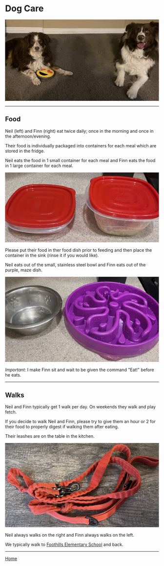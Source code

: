 # Dog Care

<img src="img/neil_and_finn.jpg" alt="NeilAndFinn" width="700"/>

---

## Food

Neil (left) and Finn (right) eat twice daily; once in the morning and once in the afternoon/evening.

Their food is individually packaged into containers for each meal which are stored in the fridge.

Neil eats the food in 1 small container for each meal and Finn eats the food in 1 large container for each meal.

<img src="img/food_containers.jpg" alt="FoodContainers" width="700"/>

Please put their food in ther food dish prior to feeding and then place the container in the sink (rinse it if you would like).

Neil eats out of the small, stainless steel bowl and Finn eats out of the purple, maze dish.

<img src="img/food_bowls.jpg" alt="FodBowls" width="700"/>

*Important*: I make Finn sit and wait to be given the command "Eat!" before he eats.

---

## Walks

Neil and Finn typically get 1 walk per day. On weekends they walk and play fetch.

If you decide to walk Neil and Finn, please try to give them an hour or 2 for their food to properly digest if walking them after eating.

Their leashes are on the table in the kitchen. 

<img src="img/leashes.jpg" alt="FodBowls" width="700"/>

Neil always walks on the right and Finn always walks on the left.

We typically walk to [Foothills Elementary School](https://foothills.jordandistrict.org/) and back.

---

[Home](https://github.com/aaronengland/20230506_banff/tree/main)
